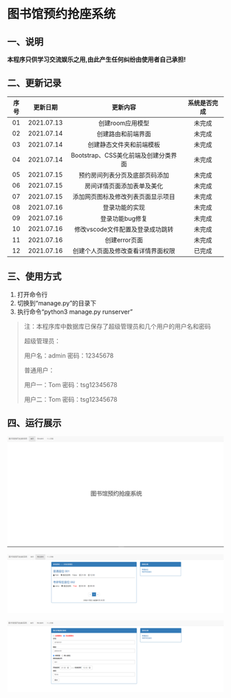 # 图书馆预约抢座系统

## 一、说明

**本程序只供学习交流娱乐之用,由此产生任何纠纷由使用者自己承担!**

## 二、更新记录

| 序号 |  更新日期  |               更新内容               | 系统是否完成 |
| :--: | :--------: | :----------------------------------: | :----------: |
|  01  | 2021.07.13 |           创建room应用模型           |    未完成    |
|  02  | 2021.07.14 |          创建路由和前端界面          |    未完成    |
|  03  | 2021.07.14 |       创建静态文件夹和前端模板       |    未完成    |
|  04  | 2021.07.14 | Bootstrap、CSS美化前端及创建分类界面 |    未完成    |
|  05  | 2021.07.15 |    预约房间列表分页及底部页码添加    |    未完成    |
|  06  | 2021.07.15 |      房间详情页面添加表单及美化      |    未完成    |
|  07  | 2021.07.15 |  添加网页图标及修改列表页面显示项目  |    未完成    |
|  08  | 2021.07.16 |            登录功能的实现            |    未完成    |
|  09  | 2021.07.16 |           登录功能bug修复            |    未完成    |
|  10  | 2021.07.16 |   修改vscode文件配置及登录成功跳转   |    未完成    |
|  11  | 2021.07.16 |            创建error页面             |    未完成    |
|  12  | 2021.07.16 |  创建个人页面及修改查看详情界面权限  |    已完成    |

## 三、使用方式

1. 打开命令行
2. 切换到“manage.py”的目录下
3. 执行命令“python3 manage.py runserver”

> 注：本程序库中数据库已保存了超级管理员和几个用户的用户名和密码
>
> 超级管理员：
>
> 用户名：admin	密码：12345678
>
> 普通用户：
>
> 用户一：Tom	密码：tsg12345678
>
> 用户二：Tom	密码：tsg12345678

## 四、运行展示

![01](./Readme_Images/01.png)

![02](./Readme_Images/02.png)

![03](./Readme_Images/03.png)
